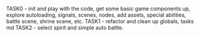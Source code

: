 TASK0 - init and play with the code, get some basic game components up, explore autoloading, signals, scenes, nodes, add assets, special abilities, battle scene, shrine scene, etc.
TASK1 - refactor and clean up globals, tasks md
TASK2 - select spirit and simple auto battle.